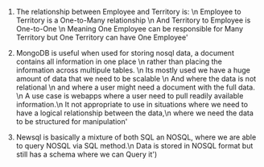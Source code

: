 1. The relationship between Employee and Territory is: \n
        Employee to Territory is a One-to-Many relationship \n
        And Territory to Employee is One-to-One \n
        Meaning One Employee can be responsible for Many Territory but 
        One Territory can have One Employee'


2. MongoDB is useful when used for storing nosql data, a document contains all information in one place \n
        rather than placing the information across multipule tables. \n
        Its mostly used we have a huge amount of data that we need to be scalable \n
        And where the data is not relational \n
        and where a user might need a document with the full data. \n
        A use case is webapps where a user need to pull readily available information.\n
        It not appropriate to use in situations where we need to have a logical relationship between the data,\n
        where we need the data to be structured for manipulation'


3. Newsql is basically a mixture of both SQL an NOSQL, where we are able to query NOSQL via SQL method.\n
        Data is stored in NOSQL format but still has a schema where we can Query it')